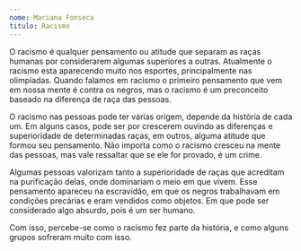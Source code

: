 ```yaml
---
nome: Mariana Fonseca
titulo: Racismo
---
```


O racismo é qualquer pensamento ou atitude que separam as raças humanas por considerarem algumas superiores a outras. Atualmente o racismo esta aparecendo muito nos esportes, principalmente nas olimpíadas. Quando falamos em racismo o primeiro pensamento que vem em nossa mente é contra os negros, mas o racismo é um preconceito baseado na diferença de raça das pessoas.

O racismo nas pessoas pode ter várias origem, depende da história de cada um. Em alguns casos, pode ser por crescerem ouvindo as diferenças e superioridade de determinadas raças, em outros, alguma atitude que formou seu pensamento. Não importa como o racismo cresceu na mente das pessoas, mas vale ressaltar que se ele for provado, é um crime.

Algumas pessoas valorizam tanto a superioridade de raças que acreditam na purificação delas, onde dominariam o meio em que vivem. Esse pensamento apareceu na escravidão, em que os negros trabalhavam em condições precárias e eram vendidos como objetos. Em que pode ser considerado algo absurdo, pois é um ser humano.

Com isso, percebe-se como o racismo fez parte da história, e como alguns grupos sofreram muito com isso.

